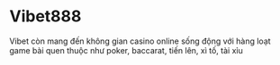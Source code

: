 # Vibet888
Vibet còn mang đến không gian casino online sống động với hàng loạt game bài quen thuộc như poker, baccarat, tiến lên, xì tố, tài xỉu
